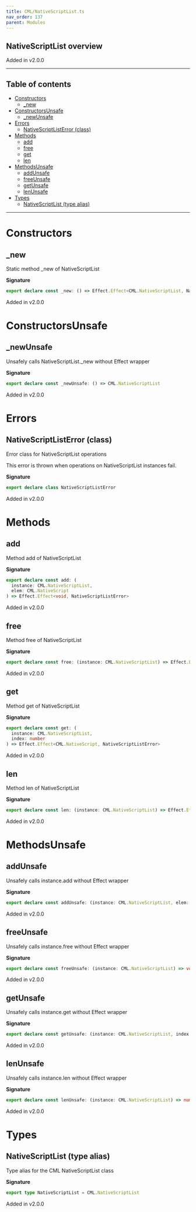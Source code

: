 ```yaml
---
title: CML/NativeScriptList.ts
nav_order: 137
parent: Modules
---
```


## NativeScriptList overview

Added in v2.0.0

---

<h2 class="text-delta">Table of contents</h2>

- [Constructors](#constructors)
  - [\_new](#_new)
- [ConstructorsUnsafe](#constructorsunsafe)
  - [\_newUnsafe](#_newunsafe)
- [Errors](#errors)
  - [NativeScriptListError (class)](#nativescriptlisterror-class)
- [Methods](#methods)
  - [add](#add)
  - [free](#free)
  - [get](#get)
  - [len](#len)
- [MethodsUnsafe](#methodsunsafe)
  - [addUnsafe](#addunsafe)
  - [freeUnsafe](#freeunsafe)
  - [getUnsafe](#getunsafe)
  - [lenUnsafe](#lenunsafe)
- [Types](#types)
  - [NativeScriptList (type alias)](#nativescriptlist-type-alias)

---

# Constructors

## \_new

Static method \_new of NativeScriptList

**Signature**

```ts
export declare const _new: () => Effect.Effect<CML.NativeScriptList, NativeScriptListError>
```

Added in v2.0.0

# ConstructorsUnsafe

## \_newUnsafe

Unsafely calls NativeScriptList.\_new without Effect wrapper

**Signature**

```ts
export declare const _newUnsafe: () => CML.NativeScriptList
```

Added in v2.0.0

# Errors

## NativeScriptListError (class)

Error class for NativeScriptList operations

This error is thrown when operations on NativeScriptList instances fail.

**Signature**

```ts
export declare class NativeScriptListError
```

Added in v2.0.0

# Methods

## add

Method add of NativeScriptList

**Signature**

```ts
export declare const add: (
  instance: CML.NativeScriptList,
  elem: CML.NativeScript
) => Effect.Effect<void, NativeScriptListError>
```

Added in v2.0.0

## free

Method free of NativeScriptList

**Signature**

```ts
export declare const free: (instance: CML.NativeScriptList) => Effect.Effect<void, NativeScriptListError>
```

Added in v2.0.0

## get

Method get of NativeScriptList

**Signature**

```ts
export declare const get: (
  instance: CML.NativeScriptList,
  index: number
) => Effect.Effect<CML.NativeScript, NativeScriptListError>
```

Added in v2.0.0

## len

Method len of NativeScriptList

**Signature**

```ts
export declare const len: (instance: CML.NativeScriptList) => Effect.Effect<number, NativeScriptListError>
```

Added in v2.0.0

# MethodsUnsafe

## addUnsafe

Unsafely calls instance.add without Effect wrapper

**Signature**

```ts
export declare const addUnsafe: (instance: CML.NativeScriptList, elem: CML.NativeScript) => void
```

Added in v2.0.0

## freeUnsafe

Unsafely calls instance.free without Effect wrapper

**Signature**

```ts
export declare const freeUnsafe: (instance: CML.NativeScriptList) => void
```

Added in v2.0.0

## getUnsafe

Unsafely calls instance.get without Effect wrapper

**Signature**

```ts
export declare const getUnsafe: (instance: CML.NativeScriptList, index: number) => CML.NativeScript
```

Added in v2.0.0

## lenUnsafe

Unsafely calls instance.len without Effect wrapper

**Signature**

```ts
export declare const lenUnsafe: (instance: CML.NativeScriptList) => number
```

Added in v2.0.0

# Types

## NativeScriptList (type alias)

Type alias for the CML NativeScriptList class

**Signature**

```ts
export type NativeScriptList = CML.NativeScriptList
```

Added in v2.0.0
